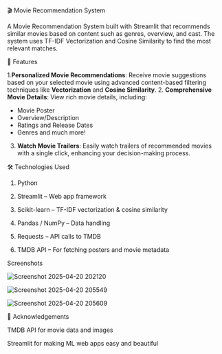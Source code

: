 🎬 Movie Recommendation System

A Movie Recommendation System built with Streamlit that recommends similar movies based on content such as genres, overview, and cast. The system uses TF-IDF Vectorization and Cosine Similarity to find the most relevant matches.




🚀 Features

1.**Personalized Movie Recommendations**: Receive movie suggestions based on your selected movie using advanced content-based filtering techniques like **Vectorization** and **Cosine Similarity**.
2.  **Comprehensive Movie Details**: View rich movie details, including:
  - Movie Poster
  - Overview/Description
  - Ratings and Release Dates
  - Genres and much more!
3.  **Watch Movie Trailers**: Easily watch trailers of recommended movies with a single click, enhancing your decision-making process.
  
   



🛠️ Technologies Used


1. Python

2. Streamlit – Web app framework

3. Scikit-learn – TF-IDF vectorization & cosine similarity

4. Pandas / NumPy – Data handling

5. Requests – API calls to TMDB

6. TMDB API – For fetching posters and movie metadata


 
  
  Screenshots

  

   ![Screenshot 2025-04-20 202120](https://github.com/user-attachments/assets/acdf1d70-28e4-42dc-8fec-0931977f7505)
   
   ![Screenshot 2025-04-20 205549](https://github.com/user-attachments/assets/507335bc-d9df-4f8f-b5ee-f2e86a2bda55)

   ![Screenshot 2025-04-20 205609](https://github.com/user-attachments/assets/7dc80a22-9a87-4c63-8514-99996f9e2f4d)


🙌 Acknowledgements


TMDB API for movie data and images

Streamlit for making ML web apps easy and beautiful

   
